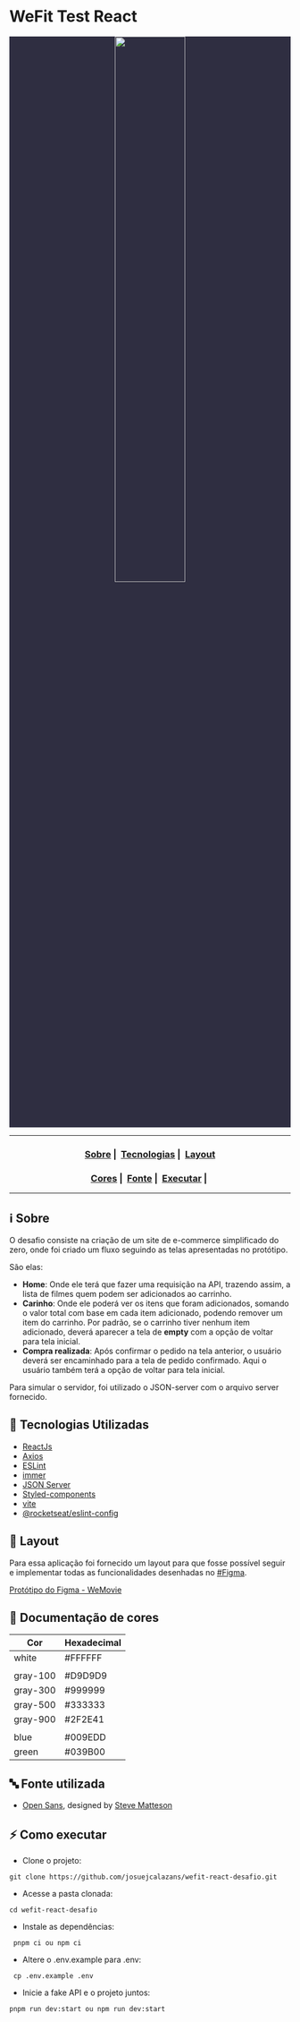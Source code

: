 # WeFit Test React

<p align="center" style="background-color: #2F2E41">
  <a href="https://wefit.com.br/" target="_blank" rel="noreferrer noopener">
    <img src="https://user-images.githubusercontent.com/54115624/216507723-680f5174-9963-4b6f-b860-605d751aa02f.png" alt="" style="aspect-ratio: 3; width: 50%; object-fit: cover;" role="banner" loading="lazy" decoding="async" fetchpriority="high" />
  </a>
</p>

---

<h3 align="center">
  <a href="#information_source-sobre">Sobre</a>&nbsp;|&nbsp;
  <a href="#rocket-tecnologias-utilizadas">Tecnologias</a>&nbsp;|&nbsp;
  <a href="#art-layout">Layout</a>
</h3>
<h3 align="center">
  <a href="#rainbow-documenta%C3%A7%C3%A3o-de-cores">Cores</a>&nbsp;|&nbsp;
  <a href="#abc-fonte-utilizada">Fonte</a>&nbsp;|&nbsp;
  <a href="#zap-como-executar">Executar</a>&nbsp;|&nbsp;
</h3>

---

## :information_source: Sobre

O desafio consiste na criação de um site de e-commerce simplificado do zero, onde foi criado um fluxo seguindo as telas apresentadas no protótipo.

São elas:

* **Home**: Onde ele terá que fazer uma requisição na API, trazendo assim, a lista de filmes quem podem ser adicionados ao carrinho.
* **Carinho**: Onde ele poderá ver os itens que foram adicionados, somando o valor total com base em cada item adicionado, podendo remover um item do carrinho. Por padrão, se o carrinho tiver nenhum item adicionado, deverá aparecer a tela de **empty** com a opção de voltar para tela inicial.
* **Compra realizada**: Após confirmar o pedido na tela anterior, o usuário deverá ser encaminhado para a tela de pedido confirmado. Aqui o usuário também terá a opção de voltar para tela inicial.

Para simular o servidor, foi utilizado o JSON-server com o arquivo server fornecido.


## :rocket: Tecnologias Utilizadas

- [ReactJs](https://react.dev/)
- [Axios](https://axios-http.com/)
- [ESLint](https://eslint.org/)
- [immer](https://github.com/immerjs/immer#readme)
- [JSON Server](https://github.com/typicode/json-server)
- [Styled-components](https://styled-components.com/)
- [vite](https://vitejs.dev/)
- [@rocketseat/eslint-config](https://github.com/rocketseat/eslint-config-rocketseat#readme)


## :art: Layout

Para essa aplicação foi fornecido um layout para que fosse possível seguir e implementar todas as funcionalidades desenhadas no [#Figma](https://www.figma.com/).

[Protótipo do Figma - WeMovie](https://www.figma.com/file/0ZyTELvPCSCnib16XG49YP/Teste-Front-React-WeFit---2022?node-id=0%3A1)

## :art:  Documentação de cores

| Cor       | Hexadecimal |
| --------- | ----------- |
| white     | #FFFFFF     |
|           |             |
| gray-100  | #D9D9D9     |
| gray-300  | #999999     |
| gray-500  | #333333     |
| gray-900  | #2F2E41     |
|           |             |
| blue      | #009EDD     |
| green     | #039B00     |


## :abc: Fonte utilizada

- [Open Sans](https://fonts.google.com/specimen/Open+Sans?family=Open+Sans&query=open+sans), designed by [Steve Matteson](https://fonts.google.com/?query=Steve%20Matteson)

## :zap: Como executar

- Clone o projeto:
```
git clone https://github.com/josuejcalazans/wefit-react-desafio.git
```
- Acesse a pasta clonada:
```
cd wefit-react-desafio
```
- Instale as dependências:
```
 pnpm ci ou npm ci
```
- Altere o .env.example para .env:
```
 cp .env.example .env
```
- Inicie a fake API e o projeto juntos:
```
pnpm run dev:start ou npm run dev:start
```



